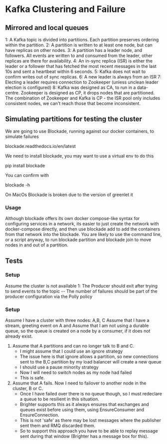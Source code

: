 # Kafka Clustering and Failure
## Mirrored and local queues

1: A Kafka topic is divided into partitions. Each partition preserves ordering within the partition.
2: A partition is written to at least one node, but can have replicas on other nodes.
3: A partition has a leader node, and followers. All events are written to and consumed from the leader, other replicas are there for availability.
4: An in-sync replica (ISR) is either the leader or a follower that has fetched the most recent messages in the last 10s and sent a heartbeat within 6 seconds.
5: Kafka does not wait to confirm writes out of sync replicas.
6: A new leader is always from an ISR
7: Electing a leader requires connection to Zookeeper (unless unclean leader election is configured)
8: Kafka was designed as CA, to run in a data-centre. Zookeeper is designed as CP, it drops nodes that are partitioned. The combination of Zookeeper and Kafka is CP - the ISR pool only includes consistent nodes, we can't reach those that become inconsistent.

## Simulating partitions for testing the cluster
We are going to use Blockade, running against our docker containers, to simulate failures

blockade.readthedocs.io/en/latest

We need to install blockade, you may want to use a virtual env to do this

pip install blockade

You can confirm with 

blockade -h

On MacOs Blockade is broken due to the version of greenlet it

### Usage
Although blockade offers its own docker compose-like syntax for configuring services in a network, its easier to just create the network with docker-compose directly, and then use blockade add to add the containers from that network into the blockade. You are likely to use the command line, or a script anyway, to run blockade partition and blockade join to move nodes in and out of a partition.

## Tests

### Setup
Assume the cluster is not available
1: The Producer should exit after trying to send events to the topic
   -- The number of failures should be part of the producer configuration via the Polly policy
   

### Setup
Assume I have a cluster with three nodes: A,B, C
Assume that I have a stream, greeting event on A and 
Assume that I am not using a durable queue, so the queue is created on a node by a consumer, if it does not already exist.

1. Assume that A partitions and can no longer talk to B and C. 
    * I might assume that I could use an ignore strategy 
    * The issue here is that ignore allows a partition, so new connections sent to the B,C partition by my load balancer will create a new queue
    * I should use a pause minority strategy
    * Now I will need to switch nodes as my node had failed
    * This is safe.
2. Assume that A fails. Now I need to failover to another node in the cluster, B or C. 
    * Once I have failed over there is no queue though, so I must redeclare a queue to be resilient in this situation. 
    * Brighter supports this as it always ensures that exchanges and queues exist before using them, using EnsureConsumer and EnsureConnection.
    * This is not 'safe' as there may be lost messages where the publisher sent them and RMQ discarded them.
    * So to support this approach you have to be able to replay message sent during that window (Brighter has a message box for this).

